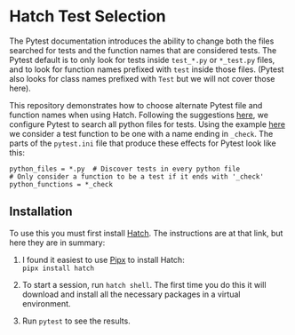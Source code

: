 # Hatch Test Selection

The Pytest documentation introduces the ability to change both the files
searched for tests and the function names that are considered tests. The Pytest
default is to only look for tests inside `test_*.py` or `*_test.py` files, and
to look for function names prefixed with `test` inside those files. (Pytest also
looks for class names prefixed with `Test` but we will not cover those here).

This repository demonstrates how to choose alternate Pytest file and function
names when using Hatch. Following the suggestions
[here](https://docs.pytest.org/en/7.1.x/example/pythoncollection.html#customizing-test-collection),
we configure Pytest to search all python files for tests. Using the example
[here](https://docs.pytest.org/en/7.1.x/example/pythoncollection.html#changing-naming-conventions)
we consider a test function to be one with a name ending in `_check`. The parts
of the `pytest.ini` file that produce these effects for Pytest look like this:

```
python_files = *.py  # Discover tests in every python file
# Only consider a function to be a test if it ends with '_check'
python_functions = *_check
```

## Installation

To use this you must first install [Hatch](https://hatch.pypa.io/latest/install/). The instructions are at that link, but here they are in summary:

1. I found it easiest to use [Pipx](https://github.com/pypa/pipx) to install
   Hatch: \
  `pipx install hatch`

2. To start a session, run `hatch shell`. The first time you do this it will
   download and install all the necessary packages in a virtual environment.

3. Run `pytest` to see the results.
